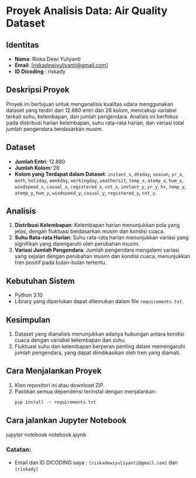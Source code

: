 
# Proyek Analisis Data: Air Quality Dataset

## Identitas
- **Nama**: Riska Dewi Yuliyanti
- **Email**: [riskadewiyuliyanti@gmail.com]
- **ID Dicoding** : riskady

## Deskripsi Proyek
Proyek ini bertujuan untuk menganalisis kualitas udara menggunakan dataset yang terdiri dari 12.880 entri dan 26 kolom, mencakup variabel terkait suhu, kelembapan, dan jumlah pengendara. Analisis ini berfokus pada distribusi harian kelembapan, suhu rata-rata harian, dan variasi total jumlah pengendara berdasarkan musim.

## Dataset
- **Jumlah Entri**: 12.880
- **Jumlah Kolom**: 26
- **Kolom yang Terdapat dalam Dataset**: `instant_x`, `dteday`, `season`, `yr_x`, `mnth`, `holiday`, `weekday`, `workingday`, `weathersit`, `temp_x`, `atemp_x`, `hum_x`, `windspeed_x`, `casual_x`, `registered_x`, `cnt_x`, `instant_y`, `yr_y`, `hr`, `temp_y`, `atemp_y`, `hum_y`, `windspeed_y`, `casual_y`, `registered_y`, `cnt_y`.

## Analisis
1. **Distribusi Kelembapan**: Kelembapan harian menunjukkan pola yang jelas, dengan fluktuasi berdasarkan musim dan kondisi cuaca.
2. **Suhu Rata-rata Harian**: Suhu rata-rata harian menunjukkan variasi yang signifikan yang dipengaruhi oleh perubahan musim.
3. **Variasi Jumlah Pengendara**: Jumlah pengendara mengalami variasi yang sejalan dengan perubahan musim dan kondisi cuaca, menunjukkan tren positif pada bulan-bulan tertentu.

## Kebutuhan Sistem
- Python 3.10
- Library yang diperlukan dapat ditemukan dalam file `requirements.txt`.

## Kesimpulan
1. Dataset yang dianalisis menunjukkan adanya hubungan antara kondisi cuaca dengan variabel kelembapan dan suhu.
2. Fluktuasi suhu dan kelembapan berperan penting dalam memengaruhi jumlah pengendara, yang dapat diindikasikan oleh tren yang diamati.

## Cara Menjalankan Proyek
1. Klon repositori ini atau download ZIP.
2. Pastikan semua dependensi terinstal dengan menjalankan:
   ```bash
   pip install -r requirements.txt

## Cara jalankan Jupyter Notebook
jupyter notebook notebook.ipynb

### Catatan:
- Email dan ID DICODING saya : `[riskadewiyuliyanti@gmail.com]` dan `[riskady]`
